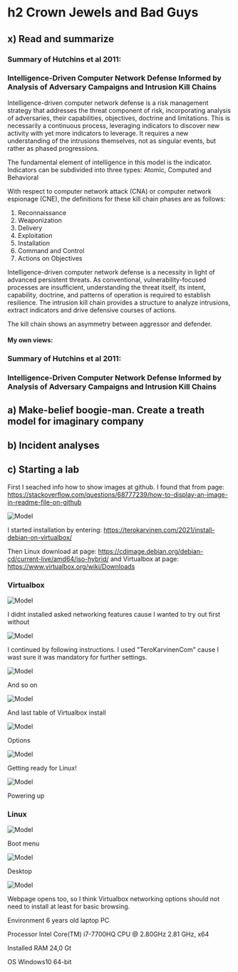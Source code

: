 # h2 Crown Jewels and Bad Guys
## x) Read and summarize

### Summary of Hutchins et al 2011:
### Intelligence-Driven Computer Network Defense Informed by Analysis of Adversary Campaigns and Intrusion Kill Chains

Intelligence-driven computer network defense is a risk management strategy that addresses the threat
component of risk, incorporating analysis of adversaries, their capabilities, objectives, doctrine and
limitations. This is necessarily a continuous process, leveraging indicators to discover new activity with
yet more indicators to leverage. It requires a new understanding of the intrusions themselves, not as
singular events, but rather as phased progressions.

The fundamental element of intelligence in this model is the indicator. Indicators can be subdivided
into three types: Atomic, Computed and Behavioral

With respect to computer network attack (CNA) or computer network espionage (CNE), the definitions
for these kill chain phases are as follows:
1. Reconnaissance
2. Weaponization
3. Delivery
4. Exploitation 
5. Installation
6. Command and Control
7. Actions on Objectives

Intelligence-driven computer network defense is a necessity in light of advanced persistent threats. As
conventional, vulnerability-focused processes are insufficient, understanding the threat itself, its intent,
capability, doctrine, and patterns of operation is required to establish resilience. The intrusion kill
chain provides a structure to analyze intrusions, extract indicators and drive defensive courses of actions.

The kill chain shows an asymmetry between aggressor and defender.

#### My own views:

### Summary of Hutchins et al 2011:
### Intelligence-Driven Computer Network Defense Informed by Analysis of Adversary Campaigns and Intrusion Kill Chains



## a) Make-belief boogie-man. Create a treath model for imaginary company



## b) Incident analyses



## c) Starting a lab

First I seached info how to show images at github. I found that from page: https://stackoverflow.com/questions/68777239/how-to-display-an-image-in-readme-file-on-github

![Model](https://github.com/bek817/TrusttoBlockchain/blob/main/Downloads.JPG)

I started installation by entering: https://terokarvinen.com/2021/install-debian-on-virtualbox/

Then Linux download at page: https://cdimage.debian.org/debian-cd/current-live/amd64/iso-hybrid/ and Virtualbox at page: https://www.virtualbox.org/wiki/Downloads

### Virtualbox

![Model](https://github.com/bek817/TrusttoBlockchain/blob/main/VirtualboxInstall1.JPG)

I didnt installed asked networking features cause I wanted to try out first without

![Model](https://github.com/bek817/TrusttoBlockchain/blob/main/VirtualboxInstall2.JPG)

I continued by following instructions. I used "TeroKarvinenCom" cause I wast sure it was mandatory for further settings.

![Model](https://github.com/bek817/TrusttoBlockchain/blob/main/VirtualboxInstall3.JPG)

And so on

![Model](https://github.com/bek817/TrusttoBlockchain/blob/main/VirtualboxInstall4.JPG)

And last table of Virtualbox install

![Model](https://github.com/bek817/TrusttoBlockchain/blob/main/Virtualbox1.JPG)

Options

![Model](https://github.com/bek817/TrusttoBlockchain/blob/main/Virtualbox2.JPG)

Getting ready for Linux!

![Model](https://github.com/bek817/TrusttoBlockchain/blob/main/Virtualbox4.JPG)

Powering up

### Linux

![Model](https://github.com/bek817/TrusttoBlockchain/blob/main/Linux1.JPG)

Boot menu

![Model](https://github.com/bek817/TrusttoBlockchain/blob/main/Linux2.JPG)

Desktop

![Model](https://github.com/bek817/TrusttoBlockchain/blob/main/Linux3.JPG)

Webpage opens too, so I think Virtualbox networking options should not need to install at least for basic browsing.

Environment 6 years old laptop PC

Processor	Intel Core(TM) i7-7700HQ CPU @ 2.80GHz 2.81 GHz, x64

Installed RAM	24,0 Gt

OS Windows10 64-bit

